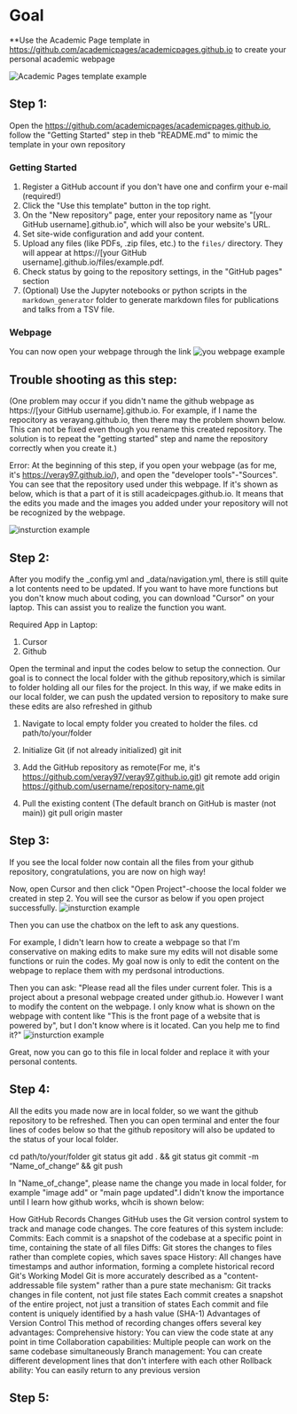 # Goal
**Use the Academic Page template in https://github.com/academicpages/academicpages.github.io to create your personal academic webpage

![Academic Pages template example](images/homepage.png "Academic Pages template example")

## Step 1: 

Open the https://github.com/academicpages/academicpages.github.io, follow the "Getting Started" step in theb "README.md" to mimic the template in your own repository

### Getting Started
1. Register a GitHub account if you don't have one and confirm your e-mail (required!)
1. Click the "Use this template" button in the top right.
1. On the "New repository" page, enter your repository name as "[your GitHub username].github.io", which will also be your website's URL.
1. Set site-wide configuration and add your content.
1. Upload any files (like PDFs, .zip files, etc.) to the `files/` directory. They will appear at https://[your GitHub username].github.io/files/example.pdf.
1. Check status by going to the repository settings, in the "GitHub pages" section
1. (Optional) Use the Jupyter notebooks or python scripts in the `markdown_generator` folder to generate markdown files for publications and talks from a TSV file.

### Webpage

You can now open your webpage through the link
![you webpage example](images/screenshotwebcreate.png "You can now open your webpage through the link")


## Trouble shooting as this step:

(One problem may occur if you didn't name the github webpage as https://[your GitHub username].github.io. For example, if I name the repocitory as verayang.github.io, then there may the problem shown below. This can not be fixed even though you rename this created repository. The solution is to repeat the "getting started" step and name the repository correctly when you create it.)

Error: At the beginning of this step, if you open your webpage (as for me, it's https://veray97.github.io/), and open the "developer tools"-"Sources". You can see that the repository used under this webpage. If it's shown as below, which is that a part of it is still acadeicpages.github.io. It means that the edits you made and the images you added under your repository will not be recognized by the webpage.

![insturction example](images/instruction.png)

## Step 2:
After you modify the _config.yml and _data/navigation.yml, there is still quite a lot contents need to be updated. If you want to have more functions but you don't know much about coding, you can download "Cursor" on your laptop. This can assist you to realize the function you want.

Required App in Laptop:
1. Cursor
2. Github

Open the terminal and input the codes below to setup the connection. Our goal is to connect the local folder with the github repository,which is similar to folder holding all our files for the project. In this way, if we make edits in our local folder, we can push the updated version to repository to make sure these edits are also refreshed in github
1. Navigate to local empty folder you created to holder the files.
cd path/to/your/folder

3. Initialize Git (if not already initialized)
git init

3. Add the GitHub repository as remote(For me, it's https://github.com/veray97/veray97.github.io.git)
git remote add origin https://github.com/username/repository-name.git

4. Pull the existing content (The default branch on GitHub is master (not main))
git pull origin master

## Step 3:
If you see the local folder now contain all the files from your github repository, congratulations, you are now on high way!

Now, open Cursor and then click "Open Project"-choose the local folder we created in step 2. You will see the cursor as below if you open project successfully. 
![insturction example](images/cursor_page.png)

Then you can use the chatbox on the left to ask any questions. 

For example, I didn't learn how to create a webpage so that I'm conservative on making edits to make sure my edits will not disable some functions or ruin the codes. My goal now is only to edit the content on the webpage to replace them with my perdsonal introductions.

Then you can ask: "Please read all the files under current foler. This is a project about a presonal webpage created under github.io. However I want to modify the content on the webpage. I only know what is shown on the webpage with content like "This is the front page of a website that is powered by", but I don't know where is it located. Can you help me to find it?"
![insturction example](images/cursor_answer.png)

Great, now you can go to this file in local folder and replace it with your personal contents.

## Step 4:
All the edits you made now are in local folder, so we want the github repository to be refreshed. Then you can open terminal and enter the four lines of codes below so that the github repository will also be updated to the status of your local folder. 

cd path/to/your/folder
git status
git add . && git status
git commit -m “Name_of_change“ && git push

In "Name_of_change", please name the change you made in local folder, for example "image add" or "main page updated".I didn't know the importance until I learn how github works, whcih is shown below:

How GitHub Records Changes
      GitHub uses the Git version control system to track and manage code changes. 
      The core features of this system include:
          Commits: Each commit is a snapshot of the codebase at a specific point in time, containing the state of all files
          Diffs: Git stores the changes to files rather than complete copies, which saves space
          History: All changes have timestamps and author information, forming a complete historical record
Git's Working Model
      Git is more accurately described as a "content-addressable file system" rather than a pure state mechanism:
      Git tracks changes in file content, not just file states
      Each commit creates a snapshot of the entire project, not just a transition of states
      Each commit and file content is uniquely identified by a hash value (SHA-1)
Advantages of Version Control
      This method of recording changes offers several key advantages:
      Comprehensive history: You can view the code state at any point in time
      Collaboration capabilities: Multiple people can work on the same codebase simultaneously
      Branch management: You can create different development lines that don't interfere with each other
      Rollback ability: You can easily return to any previous version
      
## Step 5: